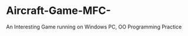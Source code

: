 Aircraft-Game-MFC-
==================

An Interesting Game running on Windows PC, OO Programming Practice
